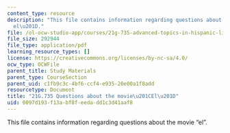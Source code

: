 ```yaml
---
content_type: resource
description: "This file contains information regarding questions about the movie \u201C\
  el\u201D."
file: /ol-ocw-studio-app/courses/21g-735-advanced-topics-in-hispanic-literature-and-film-the-films-of-luis-bunuel-fall-2013/0097d193f13abf8feedadd1c3d41aaf8_MIT21G_735F13_Ques_El.pdf
file_size: 292944
file_type: application/pdf
learning_resource_types: []
license: https://creativecommons.org/licenses/by-nc-sa/4.0/
ocw_type: OCWFile
parent_title: Study Materials
parent_type: CourseSection
parent_uid: c1fb9c3c-4bf6-ccf4-e935-20e00a1f8add
resourcetype: Document
title: "21G.735 Questions about the movie\u201CEl\u201D"
uid: 0097d193-f13a-bf8f-eeda-dd1c3d41aaf8
---
```

This file contains information regarding questions about the movie “el”.